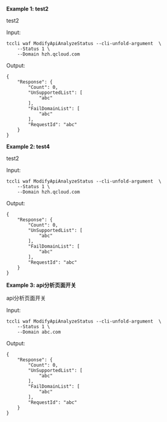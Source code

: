 **Example 1: test2**

test2

Input: 

```
tccli waf ModifyApiAnalyzeStatus --cli-unfold-argument  \
    --Status 1 \
    --Domain hzh.qcloud.com
```

Output: 
```
{
    "Response": {
        "Count": 0,
        "UnSupportedList": [
            "abc"
        ],
        "FailDomainList": [
            "abc"
        ],
        "RequestId": "abc"
    }
}
```

**Example 2: test4**

test2

Input: 

```
tccli waf ModifyApiAnalyzeStatus --cli-unfold-argument  \
    --Status 1 \
    --Domain hzh.qcloud.com
```

Output: 
```
{
    "Response": {
        "Count": 0,
        "UnSupportedList": [
            "abc"
        ],
        "FailDomainList": [
            "abc"
        ],
        "RequestId": "abc"
    }
}
```

**Example 3: api分析页面开关**

api分析页面开关

Input: 

```
tccli waf ModifyApiAnalyzeStatus --cli-unfold-argument  \
    --Status 1 \
    --Domain abc.com
```

Output: 
```
{
    "Response": {
        "Count": 0,
        "UnSupportedList": [
            "abc"
        ],
        "FailDomainList": [
            "abc"
        ],
        "RequestId": "abc"
    }
}
```

